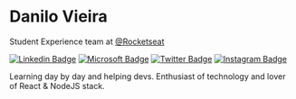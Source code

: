 # Danilo Vieira

Student Experience team at [@Rocketseat](https://github.com/Rocketseat)

[![Linkedin Badge](https://img.shields.io/badge/-Danilo%20Vieira-6633cc?style=flat-square&labelColor=6633cc&logo=linkedin&logoColor=white&link=https://www.linkedin.com/in/vieira-danilo/)](https://www.linkedin.com/in/vieira-danilo/)
[![Microsoft Badge](https://img.shields.io/badge/-danilo__strvieira@hotmail.com-6633cc?style=flat-square&labelColor=6633cc&logo=microsoft&logoColor=white&link=mailto:danilo_strvieira@hotmail.com)](mailto:danilo_strvieira@hotmail.com)
[![Twitter Badge](https://img.shields.io/badge/-@__danilovs-6633cc?style=flat-square&labelColor=6633cc&logo=twitter&logoColor=white&link=https://twitter.com/_danilovs)](https://twitter.com/_danilovs)
[![Instagram Badge](https://img.shields.io/badge/-@__danilovieira-6633cc?style=flat-square&labelColor=6633cc&logo=instagram&logoColor=white&link=https://www.instagram.com/_danilovieira/)](https://www.instagram.com/_danilovieira/)

Learning day by day and helping devs. Enthusiast of technology and lover of React & NodeJS stack.
<!--
**danilo-vieira/danilo-vieira** is a ✨ _special_ ✨ repository because its `README.md` (this file) appears on your GitHub profile.

Here are some ideas to get you started:

- 🔭 I’m currently working on ...
- 🌱 I’m currently learning ...
- 👯 I’m looking to collaborate on ...
- 🤔 I’m looking for help with ...
- 💬 Ask me about ...
- 📫 How to reach me: ...
- 😄 Pronouns: ...
- ⚡ Fun fact: ...
